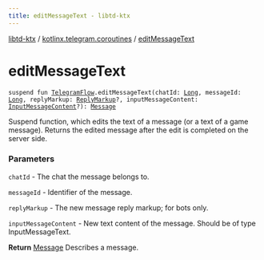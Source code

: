 ```yaml
---
title: editMessageText - libtd-ktx
---
```


[libtd-ktx](../index.html) / [kotlinx.telegram.coroutines](index.html) / [editMessageText](./edit-message-text.html)

# editMessageText

`suspend fun `[`TelegramFlow`](../kotlinx.telegram.core/-telegram-flow/index.html)`.editMessageText(chatId: `[`Long`](https://kotlinlang.org/api/latest/jvm/stdlib/kotlin/-long/index.html)`, messageId: `[`Long`](https://kotlinlang.org/api/latest/jvm/stdlib/kotlin/-long/index.html)`, replyMarkup: `[`ReplyMarkup`](https://tdlibx.github.io/td/docs/org/drinkless/td/libcore/telegram/TdApi.ReplyMarkup.html)`?, inputMessageContent: `[`InputMessageContent`](https://tdlibx.github.io/td/docs/org/drinkless/td/libcore/telegram/TdApi.InputMessageContent.html)`?): `[`Message`](https://tdlibx.github.io/td/docs/org/drinkless/td/libcore/telegram/TdApi.Message.html)

Suspend function, which edits the text of a message (or a text of a game message). Returns the
edited message after the edit is completed on the server side.

### Parameters

`chatId` - The chat the message belongs to.

`messageId` - Identifier of the message.

`replyMarkup` - The new message reply markup; for bots only.

`inputMessageContent` - New text content of the message. Should be of type InputMessageText.

**Return**
[Message](https://tdlibx.github.io/td/docs/org/drinkless/td/libcore/telegram/TdApi.Message.html) Describes a message.

